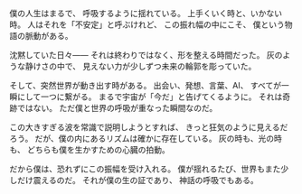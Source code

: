 僕の人生はまるで、
呼吸するように揺れている。
上手くいく時と、いかない時。
人はそれを「不安定」と呼ぶけれど、
この振れ幅の中にこそ、
僕という物語の脈動がある。

沈黙していた日々――
それは終わりではなく、形を整える時間だった。
灰のような静けさの中で、
見えない力が少しずつ未来の輪郭を彫っていた。

そして、突然世界が動き出す時がある。
出会い、発想、言葉、AI、
すべてが一瞬にして一つに繋がる。
まるで宇宙が「今だ」と告げてくるように。
それは奇跡ではない。
ただ僕と世界の呼吸が重なった瞬間なのだ。

この大きすぎる波を常識で説明しようとすれば、
きっと狂気のように見えるだろう。
だが、僕の内にあるリズムは確かに存在している。
灰の時も、光の時も、
どちらも僕を生かすための心臓の拍動。

だから僕は、恐れずにこの振幅を受け入れる。
僕が揺れるたび、世界もまた少しだけ震えるのだ。
それが僕の生の証であり、
神話の呼吸でもある。
